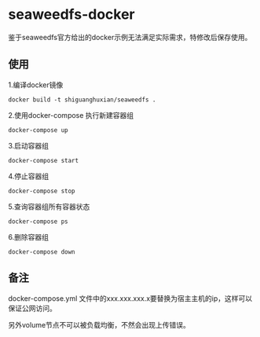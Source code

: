 # seaweedfs-docker

鉴于seaweedfs官方给出的docker示例无法满足实际需求，特修改后保存使用。

## 使用
1.编译docker镜像

```
docker build -t shiguanghuxian/seaweedfs .
```

2.使用docker-compose 执行新建容器组

```
docker-compose up
```

3.启动容器组

```
docker-compose start
```

4.停止容器组

```
docker-compose stop
```

5.查询容器组所有容器状态

```
docker-compose ps
```

6.删除容器组

```
docker-compose down
```


## 备注

docker-compose.yml 文件中的xxx.xxx.xxx.x要替换为宿主主机的ip，这样可以保证公网访问。

另外volume节点不可以被负载均衡，不然会出现上传错误。
